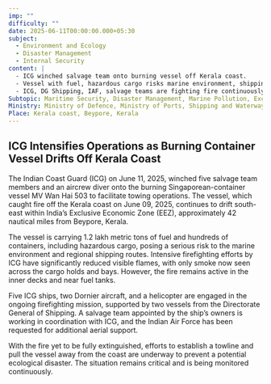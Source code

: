 ```yaml
---
imp: ""
difficulty: ""
date: 2025-06-11T00:00:00.000+05:30
subject:
  - Environment and Ecology
  - Disaster Management
  - Internal Security
content: |
  - ICG winched salvage team onto burning vessel off Kerala coast.
  - Vessel with fuel, hazardous cargo risks marine environment, shipping routes.
  - ICG, DG Shipping, IAF, salvage teams are fighting fire continuously.
Subtopic: Maritime Security, Disaster Management, Marine Pollution, Exclusive Economic Zone
Ministry: Ministry of Defence, Ministry of Ports, Shipping and Waterways
Place: Kerala coast, Beypore, Kerala
---
```


## ICG Intensifies Operations as Burning Container Vessel Drifts Off Kerala Coast

The Indian Coast Guard (ICG) on June 11, 2025, winched five salvage team members and an aircrew diver onto the burning Singaporean-container vessel MV Wan Hai 503 to facilitate towing operations. The vessel, which caught fire off the Kerala coast on June 09, 2025, continues to drift south-east within India’s Exclusive Economic Zone (EEZ), approximately 42 nautical miles from Beypore, Kerala.

The vessel is carrying 1.2 lakh metric tons of fuel and hundreds of containers, including hazardous cargo, posing a serious risk to the marine environment and regional shipping routes. Intensive firefighting efforts by ICG have significantly reduced visible flames, with only smoke now seen across the cargo holds and bays. However, the fire remains active in the inner decks and near fuel tanks.

Five ICG ships, two Dornier aircraft, and a helicopter are engaged in the ongoing firefighting mission, supported by two vessels from the Directorate General of Shipping. A salvage team appointed by the ship’s owners is working in coordination with ICG, and the Indian Air Force has been requested for additional aerial support.

With the fire yet to be fully extinguished, efforts to establish a towline and pull the vessel away from the coast are underway to prevent a potential ecological disaster. The situation remains critical and is being monitored continuously.